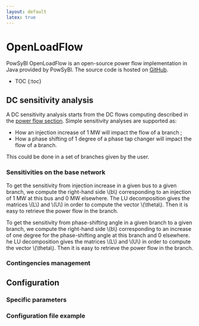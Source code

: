 ```yaml
---
layout: default
latex: true
---
```


# OpenLoadFlow

PowSyBl OpenLoadFlow is an open-source power flow implementation in Java provided by PowSyBl. The source code is hosted on [GitHub](https://github.com/powsybl/powsybl-open-loadflow). 

* TOC
{:toc}

## DC sensitivity analysis

A DC sensitivity analysis starts from the DC flows computing described in the [power flow section](../powerflow/openlf.md#dc-flows-computing). Simple sensitivity analyses are supported as:
- How an injection increase of 1 MW will impact the flow of a branch ;
- How a phase shifting of 1 degree of a phase tap changer will impact the flow of a branch.

This could be done in a set of branches given by the user.

### Sensitivities on the base network 

To get the sensitivity from injection increase in a given bus to a given branch, we compute the right-hand side \\(b\\) corresponding to an injection of 1 MW at this bus and 0 MW elsewhere. The LU decomposition gives the matrices \\(L\\) and \\(U\\) in order to compute the vector \\(\theta\\). Then it is easy to retrieve the power flow in the branch.

To get the sensitivity from phase-shifting angle in a given branch to a given branch, we compute the right-hand side \\(b\\) corresponding to an increase of one degree for the phase-shifting angle at this branch and 0 elsewhere. he LU decomposition gives the matrices \\(L\\) and \\(U\\) in order to compute the vector \\(\theta\\). Then it is easy to retrieve the power flow in the branch.

### Contingencies management

## Configuration

### Specific parameters

### Configuration file example
